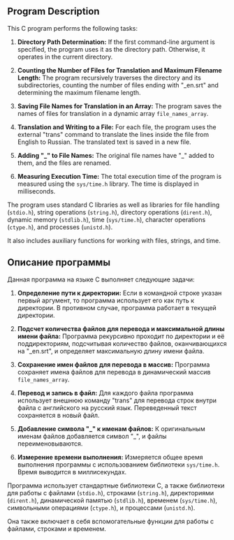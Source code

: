 ## Program Description

This C program performs the following tasks:

1. **Directory Path Determination:** If the first command-line argument is specified, the program uses it as the directory path. Otherwise, it operates in the current directory.

2. **Counting the Number of Files for Translation and Maximum Filename Length:** The program recursively traverses the directory and its subdirectories, counting the number of files ending with "_en.srt" and determining the maximum filename length.

3. **Saving File Names for Translation in an Array:** The program saves the names of files for translation in a dynamic array `file_names_array`.

4. **Translation and Writing to a File:** For each file, the program uses the external "trans" command to translate the lines inside the file from English to Russian. The translated text is saved in a new file.

5. **Adding "_" to File Names:** The original file names have "_" added to them, and the files are renamed.

6. **Measuring Execution Time:** The total execution time of the program is measured using the `sys/time.h` library. The time is displayed in milliseconds.

The program uses standard C libraries as well as libraries for file handling (`stdio.h`), string operations (`string.h`), directory operations (`dirent.h`), dynamic memory (`stdlib.h`), time (`sys/time.h`), character operations (`ctype.h`), and processes (`unistd.h`).

It also includes auxiliary functions for working with files, strings, and time.


## Описание программы

Данная программа на языке C выполняет следующие задачи:

1. **Определение пути к директории:** Если в командной строке указан первый аргумент, то программа использует его как путь к директории. В противном случае, программа работает в текущей директории.

2. **Подсчет количества файлов для перевода и максимальной длины имени файла:** Программа рекурсивно проходит по директории и её поддиректориям, подсчитывая количество файлов, оканчивающихся на "_en.srt", и определяет максимальную длину имени файла.

3. **Сохранение имен файлов для перевода в массив:** Программа сохраняет имена файлов для перевода в динамический массив `file_names_array`.

4. **Перевод и запись в файл:** Для каждого файла программа использует внешнюю команду "trans" для перевода строк внутри файла с английского на русский язык. Переведенный текст сохраняется в новый файл.

5. **Добавление символа "_" к именам файлов:** К оригинальным именам файлов добавляется символ "_", и файлы переименовываются.

6. **Измерение времени выполнения:** Измеряется общее время выполнения программы с использованием библиотеки `sys/time.h`. Время выводится в миллисекундах.

Программа использует стандартные библиотеки C, а также библиотеки для работы с файлами (`stdio.h`), строками (`string.h`), директориями (`dirent.h`), динамической памятью (`stdlib.h`), временем (`sys/time.h`), символьными операциями (`ctype.h`), и процессами (`unistd.h`).

Она также включает в себя вспомогательные функции для работы с файлами, строками и временем.


